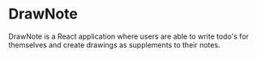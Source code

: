 # DrawNote

 DrawNote is a React application where users are able to write todo's for themselves and create drawings as supplements to their notes.


